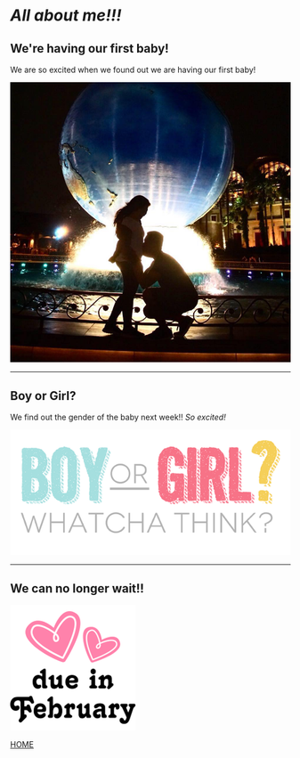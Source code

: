 # *All about me!!!*

## We're having our first baby! 

We are so excited when we found out we are having our first baby!

![](39113449_2235497473131593_17115242811097088_n.jpg)

---

## Boy or Girl?

We find out the gender of the baby next week!! *So excited!*

![](boyorgirl.png)

---

## We can no longer wait!!

![](/images.png)

[HOME](https://xhaixhai.github.io) 

